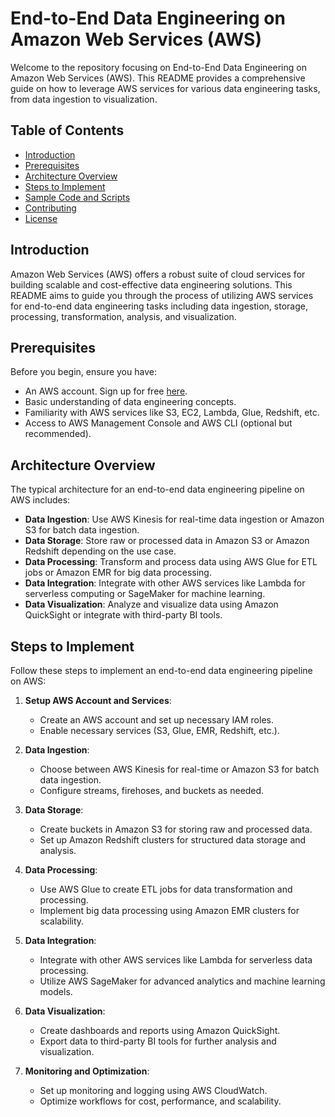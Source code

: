 # End-to-End Data Engineering on Amazon Web Services (AWS)

Welcome to the repository focusing on End-to-End Data Engineering on Amazon Web Services (AWS). This README provides a comprehensive guide on how to leverage AWS services for various data engineering tasks, from data ingestion to visualization.

## Table of Contents

- [Introduction](#introduction)
- [Prerequisites](#prerequisites)
- [Architecture Overview](#architecture-overview)
- [Steps to Implement](#steps-to-implement)
- [Sample Code and Scripts](#sample-code-and-scripts)
- [Contributing](#contributing)
- [License](#license)

## Introduction

Amazon Web Services (AWS) offers a robust suite of cloud services for building scalable and cost-effective data engineering solutions. This README aims to guide you through the process of utilizing AWS services for end-to-end data engineering tasks including data ingestion, storage, processing, transformation, analysis, and visualization.

## Prerequisites

Before you begin, ensure you have:

- An AWS account. Sign up for free [here](https://aws.amazon.com/).
- Basic understanding of data engineering concepts.
- Familiarity with AWS services like S3, EC2, Lambda, Glue, Redshift, etc.
- Access to AWS Management Console and AWS CLI (optional but recommended).

## Architecture Overview

The typical architecture for an end-to-end data engineering pipeline on AWS includes:

- **Data Ingestion**: Use AWS Kinesis for real-time data ingestion or Amazon S3 for batch data ingestion.
- **Data Storage**: Store raw or processed data in Amazon S3 or Amazon Redshift depending on the use case.
- **Data Processing**: Transform and process data using AWS Glue for ETL jobs or Amazon EMR for big data processing.
- **Data Integration**: Integrate with other AWS services like Lambda for serverless computing or SageMaker for machine learning.
- **Data Visualization**: Analyze and visualize data using Amazon QuickSight or integrate with third-party BI tools.

## Steps to Implement

Follow these steps to implement an end-to-end data engineering pipeline on AWS:

1. **Setup AWS Account and Services**:
   - Create an AWS account and set up necessary IAM roles.
   - Enable necessary services (S3, Glue, EMR, Redshift, etc.).

2. **Data Ingestion**:
   - Choose between AWS Kinesis for real-time or Amazon S3 for batch data ingestion.
   - Configure streams, firehoses, and buckets as needed.

3. **Data Storage**:
   - Create buckets in Amazon S3 for storing raw and processed data.
   - Set up Amazon Redshift clusters for structured data storage and analysis.

4. **Data Processing**:
   - Use AWS Glue to create ETL jobs for data transformation and processing.
   - Implement big data processing using Amazon EMR clusters for scalability.

5. **Data Integration**:
   - Integrate with other AWS services like Lambda for serverless data processing.
   - Utilize AWS SageMaker for advanced analytics and machine learning models.

6. **Data Visualization**:
   - Create dashboards and reports using Amazon QuickSight.
   - Export data to third-party BI tools for further analysis and visualization.

7. **Monitoring and Optimization**:
   - Set up monitoring and logging using AWS CloudWatch.
   - Optimize workflows for cost, performance, and scalability.

 